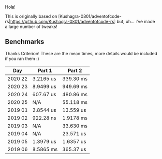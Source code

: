 Hola!

This is originally based on [Kushagra-0801/adventofcode-rs|https://github.com/Kushagra-0801/adventofcode-rs] but, uh... I've made a large number of tweaks!

## Benchmarks

Thanks Criterion! These are the mean times, more details would be included if you ran them :)

| Day | Part 1 | Part 2|
|---|---|---|
| 2020 22 | 3.2165 us | 339.30 ms |
| 2020 23 | 8.9499 us | 949.69 ms |
| 2020 24 | 607.67 us | 480.86 ms |
| 2020 25 | N/A | 55.118 ms |
| 2019 01 | 2.8544 us | 13.559 us |
| 2019 02 | 922.28 ns | 1.9178 ms |
| 2019 03 | N/A | 33.630 ms |
| 2019 04 | N/A | 23.571 us |
| 2019 05 | 1.3979 us | 1.6357 us |
| 2019 06 | 8.5865 ms | 365.37 us |
